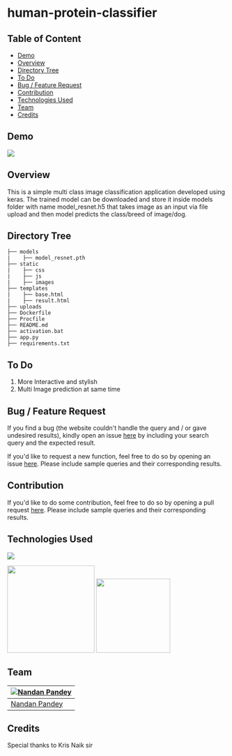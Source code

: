 # human-protein-classifier

## Table of Content
  * [Demo](#demo)
  * [Overview](#overview)
  * [Directory Tree](#directory-tree)
  * [To Do](#to-do)
  * [Bug / Feature Request](#bug---feature-request)
  * [Contribution](#contribution)
  * [Technologies Used](#technologies-used)
  * [Team](#team)
  * [Credits](#credits)


## Demo
![](https://i.imgur.com/IYAGMTh.png)



## Overview
This is a simple multi class image classification application developed using keras. The trained model can be downloaded and store it inside models folder with name model_resnet.h5 that takes image as an input via file upload and then model predicts the class/breed of image/dog.


## Directory Tree 
```
├── models
|    ├── model_resnet.pth
├── static
|    ├── css
|    ├── js
|    ├── images
├── templates
|    ├── base.html
|    ├── result.html
├── uploads
├── Dockerfile
├── Procfile
├── README.md
├── activation.bat
├── app.py
├── requirements.txt

```



## To Do
1. More Interactive and stylish
2. Multi Image prediction at same time



## Bug / Feature Request
If you find a bug (the website couldn't handle the query and / or gave undesired results), kindly open an issue [here](https://github.com/pandeynandancse/dog-breed-classifier-dl-app/issues/new) by including your search query and the expected result.

If you'd like to request a new function, feel free to do so by opening an issue [here](https://github.com/pandeynandancse/dog-breed-classifier-dl-app/issues/new). Please include sample queries and their corresponding results.


## Contribution
If you'd like to do some contribution, feel free to do so by opening a pull request [here](https://github.com/pandeynandancse/dog-breed-classifier-dl-app/pulls). Please include sample queries and their corresponding results.




## Technologies Used

![](https://forthebadge.com/images/badges/made-with-python.svg)

[<img target="_blank" src="https://www.vectorlogo.zone/logos/pytorch/pytorch-ar21.svg" width=200>](https://keras.io/) [<img target="_blank" src="https://flask.palletsprojects.com/en/1.1.x/_images/flask-logo.png" width=170>](https://flask.palletsprojects.com/en/1.1.x/) 




## Team
[![Nandan Pandey](https://qph.fs.quoracdn.net/main-thumb-189737418-200-jmwzsixdznlgemnejuecomukeluqkgzd.jpeg)](https://pandeynandancse.github.io) |
-|
[Nandan Pandey](https://pandeynandancse.github.io) |)



## Credits
Special thanks to Kris Naik sir 

